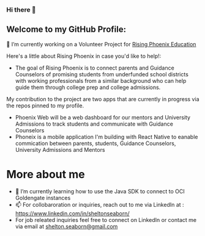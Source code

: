### Hi there 👋


## Welcome to my GitHub Profile:
 🔭 I’m currently working on a Volunteer Project for [Rising Phoenix Education](https://mwilson7598.wixsite.com/rising-phoenix-educa)
 
 Here's a little about Rising Phoenix in case you'd like to help!:
- The goal of Rising Phoenix is to connect parents and Guidance Counselors of promising students from underfunded school districts with working               professionals from a similar background who can help guide them through college prep and college admissions.

My contribution to the project are two apps that are currently in progress via the repos pinned to my profile. 
- Phoenix Web will be a web dashboard for our mentors and University Admissions to track students and communicate with Guidance Counselors
- Phoneix is a mobile application I'm building with React Native to eanable commication between parents, students, Guidance Counselors, University Admissions and Mentors

# More about me
 - 🌱 I’m currently learning how to use the Java SDK to connect to OCI Goldengate instances
- 📫 For collobaroration or inquiries, reach out to me via LinkedIn at : https://www.linkedin.com/in/sheltonseaborn/ 
- For job releated inquiries feel free to connect on LinkedIn or contact me via email at shelton.seaborn@gmail.com


